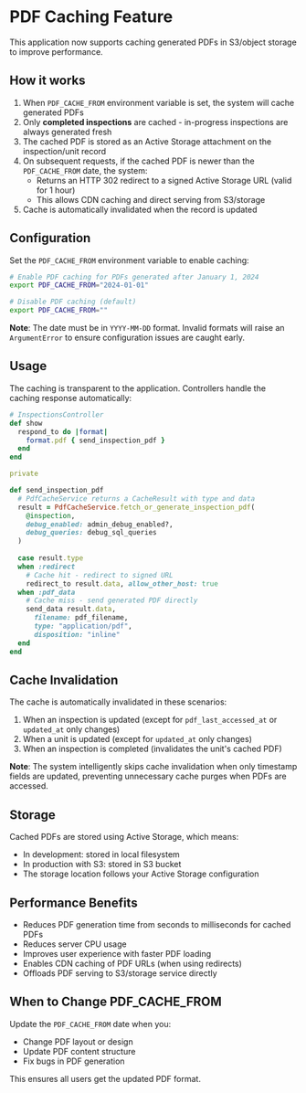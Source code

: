 # PDF Caching Feature

This application now supports caching generated PDFs in S3/object storage to improve performance.

## How it works

1. When `PDF_CACHE_FROM` environment variable is set, the system will cache generated PDFs
2. Only **completed inspections** are cached - in-progress inspections are always generated fresh
3. The cached PDF is stored as an Active Storage attachment on the inspection/unit record
4. On subsequent requests, if the cached PDF is newer than the `PDF_CACHE_FROM` date, the system:
   - Returns an HTTP 302 redirect to a signed Active Storage URL (valid for 1 hour)
   - This allows CDN caching and direct serving from S3/storage
5. Cache is automatically invalidated when the record is updated

## Configuration

Set the `PDF_CACHE_FROM` environment variable to enable caching:

```bash
# Enable PDF caching for PDFs generated after January 1, 2024
export PDF_CACHE_FROM="2024-01-01"

# Disable PDF caching (default)
export PDF_CACHE_FROM=""
```

**Note**: The date must be in `YYYY-MM-DD` format. Invalid formats will raise an `ArgumentError` to ensure configuration issues are caught early.

## Usage

The caching is transparent to the application. Controllers handle the caching response automatically:

```ruby
# InspectionsController
def show
  respond_to do |format|
    format.pdf { send_inspection_pdf }
  end
end

private

def send_inspection_pdf
  # PdfCacheService returns a CacheResult with type and data
  result = PdfCacheService.fetch_or_generate_inspection_pdf(
    @inspection,
    debug_enabled: admin_debug_enabled?,
    debug_queries: debug_sql_queries
  )
  
  case result.type
  when :redirect
    # Cache hit - redirect to signed URL
    redirect_to result.data, allow_other_host: true
  when :pdf_data
    # Cache miss - send generated PDF directly
    send_data result.data,
      filename: pdf_filename,
      type: "application/pdf",
      disposition: "inline"
  end
end
```

## Cache Invalidation

The cache is automatically invalidated in these scenarios:

1. When an inspection is updated (except for `pdf_last_accessed_at` or `updated_at` only changes)
2. When a unit is updated (except for `updated_at` only changes)
3. When an inspection is completed (invalidates the unit's cached PDF)

**Note**: The system intelligently skips cache invalidation when only timestamp fields are updated, preventing unnecessary cache purges when PDFs are accessed.

## Storage

Cached PDFs are stored using Active Storage, which means:
- In development: stored in local filesystem
- In production with S3: stored in S3 bucket
- The storage location follows your Active Storage configuration

## Performance Benefits

- Reduces PDF generation time from seconds to milliseconds for cached PDFs
- Reduces server CPU usage
- Improves user experience with faster PDF loading
- Enables CDN caching of PDF URLs (when using redirects)
- Offloads PDF serving to S3/storage service directly

## When to Change PDF_CACHE_FROM

Update the `PDF_CACHE_FROM` date when you:
- Change PDF layout or design
- Update PDF content structure
- Fix bugs in PDF generation

This ensures all users get the updated PDF format.